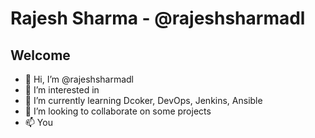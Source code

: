 # Rajesh Sharma - @rajeshsharmadl
## Welcome

- 👋 Hi, I’m @rajeshsharmadl
- 👀 I’m interested in 
- 🌱 I’m currently learning Dcoker, DevOps, Jenkins, Ansible
- 💞️ I’m looking to collaborate on some projects
- 📫 You 

<!---
rajeshsharmadl/rajeshsharmadl is a ✨ special ✨ repository because its `README.md` (this file) appears on your GitHub profile.
You can click the Preview link to take a look at your changes.
--->

